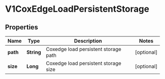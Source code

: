 # V1CoxEdgeLoadPersistentStorage

## Properties
Name | Type | Description | Notes
------------ | ------------- | ------------- | -------------
**path** | **String** | Coxedge load persistent storage path |  [optional]
**size** | **Long** | Coxedge load persistent storage size |  [optional]
